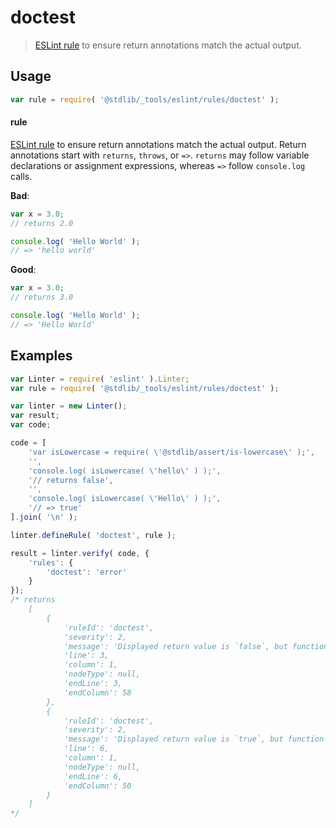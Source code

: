 <!--

@license Apache-2.0

Copyright (c) 2018 The Stdlib Authors.

Licensed under the Apache License, Version 2.0 (the "License");
you may not use this file except in compliance with the License.
You may obtain a copy of the License at

   http://www.apache.org/licenses/LICENSE-2.0

Unless required by applicable law or agreed to in writing, software
distributed under the License is distributed on an "AS IS" BASIS,
WITHOUT WARRANTIES OR CONDITIONS OF ANY KIND, either express or implied.
See the License for the specific language governing permissions and
limitations under the License.

-->

# doctest

> [ESLint rule][eslint-rules] to ensure return annotations match the actual output.

<section class="intro">

</section>

<!-- /.intro -->

<section class="usage">

## Usage

```javascript
var rule = require( '@stdlib/_tools/eslint/rules/doctest' );
```

#### rule

[ESLint rule][eslint-rules] to ensure return annotations match the actual output. Return annotations start with `returns`, `throws`, or `=>`. `returns` may follow variable declarations or assignment expressions, whereas `=>` follow `console.log` calls.

**Bad**:

<!-- eslint-disable stdlib/doctest -->

```javascript
var x = 3.0;
// returns 2.0

console.log( 'Hello World' );
// => 'hello world'
```

**Good**:

```javascript
var x = 3.0;
// returns 3.0

console.log( 'Hello World' );
// => 'Hello World'
```

</section>

<!-- /.usage -->

<section class="examples">

## Examples

<!-- eslint no-undef: "error" -->

```javascript
var Linter = require( 'eslint' ).Linter;
var rule = require( '@stdlib/_tools/eslint/rules/doctest' );

var linter = new Linter();
var result;
var code;

code = [
    'var isLowercase = require( \'@stdlib/assert/is-lowercase\' );',
    '',
    'console.log( isLowercase( \'hello\' ) );',
    '// returns false',
    '',
    'console.log( isLowercase( \'Hello\' ) );',
    '// => true'
].join( '\n' );

linter.defineRule( 'doctest', rule );

result = linter.verify( code, {
    'rules': {
        'doctest': 'error'
    }
});
/* returns
    [
        {
            'ruleId': 'doctest',
            'severity': 2,
            'message': 'Displayed return value is `false`, but function returns `true` instead',
            'line': 3,
            'column': 1,
            'nodeType': null,
            'endLine': 3,
            'endColumn': 58
        },
        {
            'ruleId': 'doctest',
            'severity': 2,
            'message': 'Displayed return value is `true`, but function returns `false` instead',
            'line': 6,
            'column': 1,
            'nodeType': null,
            'endLine': 6,
            'endColumn': 50
        }
    ]
*/
```

</section>

<!-- /.examples -->

<section class="links">

[eslint-rules]: https://eslint.org/docs/developer-guide/working-with-rules

</section>

<!-- /.links -->
